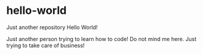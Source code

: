 # hello-world
Just another repository
Hello World!

Just another person trying to learn how to code!
Do not mind me here. Just trying to take care of business!
